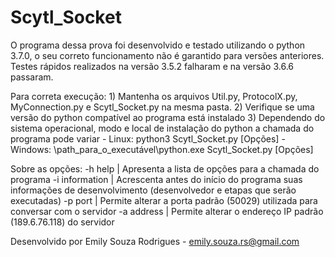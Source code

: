 # Scytl_Socket

O programa dessa prova foi desenvolvido e testado utilizando o python 3.7.0, o seu correto funcionamento não é garantido para versões anteriores.
Testes rápidos realizados na versão 3.5.2 falharam e na versão 3.6.6 passaram.

Para correta execução:
	1) Mantenha os arquivos Util.py, ProtocolX.py, MyConnection.py e Scytl_Socket.py na mesma pasta.
	2) Verifique se uma versão do python compatível ao programa está instalado
	3) Dependendo do sistema operacional, modo e local de instalação do python a chamada do programa pode variar
		- Linux: python3 Scytl_Socket.py [Opções]
		- Windows: \path_para_o_executável\python.exe Scytl_Socket.py [Opções]

Sobre as opções:
	-h		help 		| Apresenta a lista de opções para a chamada do programa
	-i		information | Acrescenta antes do início do programa suas informações de desenvolvimento (desenvolvedor e etapas que serão executadas)
	-p		port 		| Permite alterar a porta padrão (50029) utilizada para conversar com o servidor
	-a		address		| Permite alterar o endereço IP padrão (189.6.76.118) do servidor

Desenvolvido por Emily Souza Rodrigues - emily.souza.rs@gmail.com